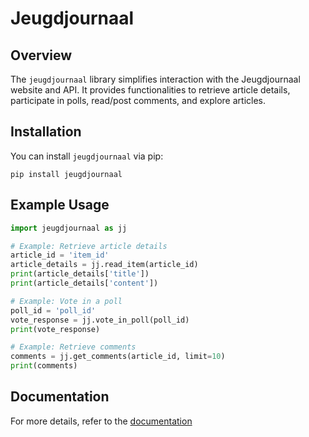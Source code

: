 # Jeugdjournaal

## Overview
The `jeugdjournaal` library simplifies interaction with the Jeugdjournaal website and API. It provides functionalities to retrieve article details, participate in polls, read/post comments, and explore articles.

## Installation
You can install `jeugdjournaal` via pip:

```
pip install jeugdjournaal
```

## Example Usage
```python
import jeugdjournaal as jj

# Example: Retrieve article details
article_id = 'item_id'
article_details = jj.read_item(article_id)
print(article_details['title'])
print(article_details['content'])

# Example: Vote in a poll
poll_id = 'poll_id'
vote_response = jj.vote_in_poll(poll_id)
print(vote_response)

# Example: Retrieve comments
comments = jj.get_comments(article_id, limit=10)
print(comments)
```

## Documentation
For more details, refer to the [documentation](https://github.com/hcr5/SomPy/blob/main/docs.md)